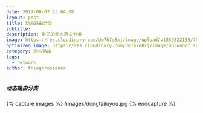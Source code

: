 ```yaml
---
date: 2017-08-07 23:04:08
layout: post
title: 动态路由分类
subtitle: 
description: 常见的动态路由分类
image: https://res.cloudinary.com/dm7h7e8xj/image/upload/v1559822138/theme10_xenudc.jpg
optimized_image: https://res.cloudinary.com/dm7h7e8xj/image/upload/c_scale,w_380/v1559822138/theme10_xenudc.jpg
category: 动态路由
tags:
  - network
author: thiagorossener
---
```


##### 动态路由分类
{% capture images %}
	/images/dongtailuyou.jpg
{% endcapture %}
